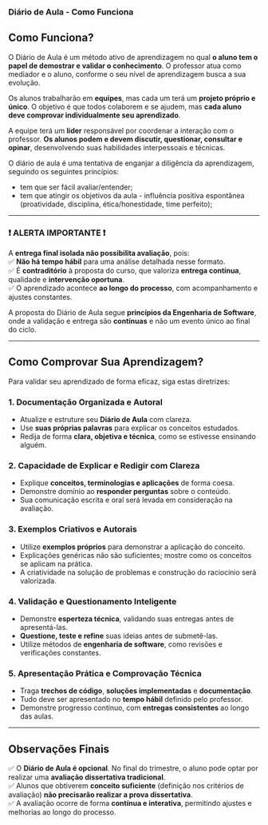 ### **Diário de Aula - Como Funciona**  

## **Como Funciona?**  

O Diário de Aula é um método ativo de aprendizagem no qual **o aluno tem o papel de demostrar e validar o conhecimento**. O professor atua como mediador e o aluno, conforme o seu nível de aprendizagem busca a sua evolução.  

Os alunos trabalharão em **equipes**, mas cada um terá um **projeto próprio e único**. O objetivo é que todos colaborem e se ajudem, mas **cada aluno deve comprovar individualmente seu aprendizado**.  

A equipe terá um **líder** responsável por coordenar a interação com o professor. **Os alunos podem e devem discutir, questionar, consultar e opinar**, desenvolvendo suas habilidades interpessoais e técnicas.  

O diário de aula é uma tentativa de enganjar a diligência da aprendizagem, seguindo os seguintes princípios:
- tem que ser fácil avaliar/entender;
- tem que atingir os objetivos da aula - influência positiva espontânea (proatividade, disciplina, ética/honestidade, time perfeito); 

---

### **❗ ALERTA IMPORTANTE ❗**  

A **entrega final isolada não possibilita avaliação**, pois:  
✅ **Não há tempo hábil** para uma análise detalhada nesse formato.  
✅ É **contraditório** à proposta do curso, que valoriza **entrega contínua**, qualidade e **intervenção oportuna**.  
✅ O aprendizado acontece **ao longo do processo**, com acompanhamento e ajustes constantes.  

A proposta do Diário de Aula segue **princípios da Engenharia de Software**, onde a validação e entrega são **contínuas** e não um evento único ao final do ciclo.  

---

## **Como Comprovar Sua Aprendizagem?**  

Para validar seu aprendizado de forma eficaz, siga estas diretrizes:  

### **1. Documentação Organizada e Autoral**  
- Atualize e estruture seu **Diário de Aula** com clareza.  
- Use **suas próprias palavras** para explicar os conceitos estudados.  
- Redija de forma **clara, objetiva e técnica**, como se estivesse ensinando alguém.  

### **2. Capacidade de Explicar e Redigir com Clareza**  
- Explique **conceitos, terminologias e aplicações** de forma coesa.  
- Demonstre domínio ao **responder perguntas** sobre o conteúdo.  
- Sua comunicação escrita e oral será levada em consideração na avaliação.  

### **3. Exemplos Criativos e Autorais**  
- Utilize **exemplos próprios** para demonstrar a aplicação do conceito.  
- Explicações genéricas não são suficientes; mostre como os conceitos se aplicam na prática.  
- A criatividade na solução de problemas e construção do raciocínio será valorizada.  

### **4. Validação e Questionamento Inteligente**  
- Demonstre **esperteza técnica**, validando suas entregas antes de apresentá-las.  
- **Questione, teste e refine** suas ideias antes de submetê-las.  
- Utilize métodos de **engenharia de software**, como revisões e verificações constantes.  

### **5. Apresentação Prática e Comprovação Técnica**  
- Traga **trechos de código**, **soluções implementadas** e **documentação**.  
- Tudo deve ser apresentado no **tempo hábil** definido pelo professor.  
- Demonstre progresso contínuo, com **entregas consistentes** ao longo das aulas.  

---

## **Observações Finais**  

✅ O **Diário de Aula é opcional**. No final do trimestre, o aluno pode optar por realizar uma **avaliação dissertativa tradicional**.  
✅ Alunos que obtiverem **conceito suficiente** (definição nos critérios de avaliação) **não precisarão realizar a prova dissertativa**.  
✅ A avaliação ocorre de forma **contínua e interativa**, permitindo ajustes e melhorias ao longo do processo.  
